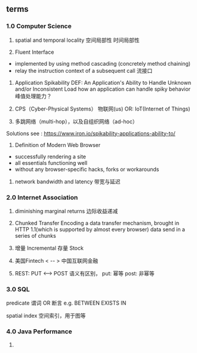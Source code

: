 ## terms

### 1.0 Computer Science
1. spatial and temporal locality
空间局部性
时间局部性

1. Fluent Interface
- implemented by using method cascading (concretely method chaining)
- relay the instruction context of a subsequent call
流接口

1. Application Spikability
DEF: An Application's Ability to Handle Unknown and/or Inconsistent Load
how an application can handle spiky behavior
峰值处理能力？

1. CPS（Cyber-Physical Systems）
物联网(us)
OR: IoT(Internet of Things)

1. 多跳网络（multi-hop），以及自组织网络（ad-hoc）

Solutions see : https://www.iron.io/spikability-applications-ability-to/

1. Definition of Modern Web Browser
- successfully rendering a site
- all essentials functioning well
- without any browser-specific hacks, forks or workarounds

1. network bandwidth and latency
带宽与延迟

### 2.0 Internet Association
1. diminishing marginal returns
边际收益递减

1. Chunked Transfer Encoding
a data transfer mechanism, brought in HTTP 1.1(which is supported by almost every browser)
data send in a series of chunks


1. 增量 Incremental
存量 Stock

1. 美国Fintech < -- > 中国互联网金融

1. REST: PUT <--> POST
语义有区别，
put: 幂等
post: 非幂等

### 3.0 SQL
predicate 谓词
OR 断言
e.g. BETWEEN EXISTS IN

spatial index
空间索引，用于图等

### 4.0 Java Performance
1. 